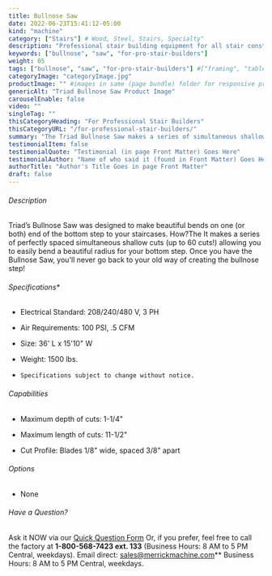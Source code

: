 ```yaml
---
title: Bullnose Saw
date: 2022-06-23T15:41:12-05:00
kind: "machine"
category: ["Stairs"] # Wood, Steel, Stairs, Specialty"
description: "Professional stair building equipment for all stair construction phases - for the stair shop or lumber yard profit center."
keywords: ["bullnose", "saw", "for-pro-stair-builders"]
weight: 05
tags: ["bullnose", "saw", "for-pro-stair-builders"] #["framing", "table", "mobile", "stick-builder" "shed-builder"]
categoryImage: "categoryImage.jpg"
productImage: "" #images in same (page bundle) folder for responsive processing
genericAlt: "Triad Bullnose Saw Product Image"
carouselEnable: false
video: ""
singleTag: ""
thisCategoryHeading: "For Professional Stair Builders"
thisCategoryURL: "/for-professional-stair-builders/"
summary: "The Triad Bullnose Saw makes a series of simultaneous shallow cuts - allowing you to easily bend a beautiful radius for your bottom step."
testimonialItem: false
testimonialQuote: "Testimonial (in page Front Matter) Goes Here"
testimonialAuthor: "Name of who said it (found in Front Matter) Goes Here"
authorTitle: "Author's Title Goes in page Front Matter"
draft: false
---
```


###### Description

Triad’s Bullnose Saw was designed to make beautiful bends on one (or both) end of the bottom step to your staircases. How?The It makes a series of perfectly spaced simultaneous shallow cuts (up to 60 cuts!) allowing you to easily bend a beautiful radius for your bottom step. Once you have the Bullnose Saw, you'll never go back to your old way of creating the bullnose step!

###### Specifications*

- Electrical Standard: 208/240/480 V, 3 PH

- Air Requirements: 100 PSI, .5 CFM

- Size: 36' L x 15'10" W

- Weight: 1500 lbs.

- `Specifications subject to change without notice.`

###### Capabilities

- Maximum depth of cuts: 1-1/4"

- Maximum length of cuts: 11-1/2"

- Cut Profile: Blades 1/8" wide, spaced 3/8" apart

###### Options

- None

###### Have a Question?

Ask it NOW via our [Quick Question Form](#qq)
Or, if you prefer, feel free to call the factory at **1-800-568-7423 ext. 133** (Business Hours: 8 AM to 5 PM Central, weekdays). Email direct: sales@merrickmachine.com** Business Hours: 8 AM to 5 PM Central, weekdays.
